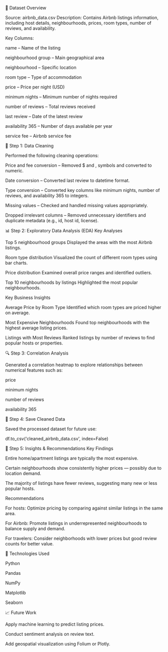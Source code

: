 📂 Dataset Overview

Source: airbnb_data.csv
Description: Contains Airbnb listings information, including host details, neighbourhoods, prices, room types, number of reviews, and availability.

Key Columns:

name – Name of the listing

neighbourhood group – Main geographical area

neighbourhood – Specific location

room type – Type of accommodation

price – Price per night (USD)

minimum nights – Minimum number of nights required

number of reviews – Total reviews received

last review – Date of the latest review

availability 365 – Number of days available per year

service fee – Airbnb service fee

🧹 Step 1: Data Cleaning

Performed the following cleaning operations:

Price and fee conversion – Removed $ and , symbols and converted to numeric.

Date conversion – Converted last review to datetime format.

Type conversion – Converted key columns like minimum nights, number of reviews, and availability 365 to integers.

Missing values – Checked and handled missing values appropriately.

Dropped irrelevant columns – Removed unnecessary identifiers and duplicate metadata (e.g., id, host id, license).

📊 Step 2: Exploratory Data Analysis (EDA)
Key Analyses

Top 5 neighbourhood groups
Displayed the areas with the most Airbnb listings.

Room type distribution
Visualized the count of different room types using bar charts.

Price distribution
Examined overall price ranges and identified outliers.

Top 10 neighbourhoods by listings
Highlighted the most popular neighbourhoods.

Key Business Insights

Average Price by Room Type
Identified which room types are priced higher on average.

Most Expensive Neighbourhoods
Found top neighbourhoods with the highest average listing prices.

Listings with Most Reviews
Ranked listings by number of reviews to find popular hosts or properties.

🔍 Step 3: Correlation Analysis

Generated a correlation heatmap to explore relationships between numerical features such as:

price

minimum nights

number of reviews

availability 365

💾 Step 4: Save Cleaned Data

Saved the processed dataset for future use:

df.to_csv('cleaned_airbnb_data.csv', index=False)

🧠 Step 5: Insights & Recommendations
Key Findings

Entire home/apartment listings are typically the most expensive.

Certain neighbourhoods show consistently higher prices — possibly due to location demand.

The majority of listings have fewer reviews, suggesting many new or less popular hosts.

Recommendations

For hosts: Optimize pricing by comparing against similar listings in the same area.

For Airbnb: Promote listings in underrepresented neighbourhoods to balance supply and demand.

For travelers: Consider neighborhoods with lower prices but good review counts for better value.

🧰 Technologies Used

Python

Pandas

NumPy

Matplotlib

Seaborn

📈 Future Work

Apply machine learning to predict listing prices.

Conduct sentiment analysis on review text.

Add geospatial visualization using Folium or Plotly.

